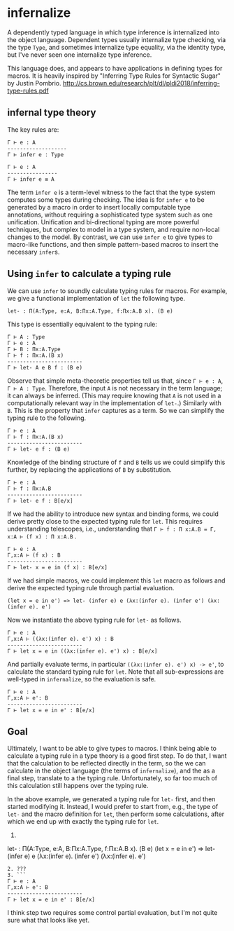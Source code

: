 infernalize
===
A dependently typed language in which type inference is internalized into the
object language.
Dependent types usually internalize type checking, via the type `Type`, and
sometimes internalize type equality, via the identity type, but I've never seen
one internalize type inference.

This language does, and appears to have applications in defining types for macros.
It is heavily inspired by "Inferring Type Rules for Syntactic Sugar" by Justin Pombrio.
http://cs.brown.edu/research/plt/dl/pldi2018/inferring-type-rules.pdf

## infernal type theory
The key rules are:

```
Γ ⊢ e : A
-------------------
Γ ⊢ infer e : Type

Γ ⊢ e : A
----------------
Γ ⊢ infer e ≡ A
```

The term `infer e` is a term-level witness to the fact that the type system
computes some types during checking.
The idea is for `infer e` to be generated by a macro in order to insert locally
computable type annotations, without requiring a sophisticated type system such
as one unification.
Unification and bi-directional typing are more powerful techniques, but complex
to model in a type system, and require non-local changes to the model.
By contrast, we can use `infer e` to give types to macro-like functions, and
then simple pattern-based macros to insert the necessary `infer`s.

## Using `infer` to calculate a typing rule
We can use `infer` to soundly calculate typing rules for macros.
For example, we give a functional implementation of `let` the following type.
```
let- : Π(A:Type, e:A, B:Πx:A.Type, f:Πx:A.B x). (B e)
```
This type is essentially equivalent to the typing rule:
```
Γ ⊢ A : Type
Γ ⊢ e : A
Γ ⊢ B : Πx:A.Type
Γ ⊢ f : Πx:A.(B x)
------------------------
Γ ⊢ let- A e B f : (B e)
```

Observe that simple meta-theoretic properties tell us that, since `Γ ⊢ e : A`,
`Γ ⊢ A : Type`.
Therefore, the input `A` is not necessary in the term language; it can always be
inferred.
(This may require knowing that `A` is not used in a computationally relevant way
in the implementation of `let-`.)
Similarly with `B`.
This is the property that `infer` captures as a term.
So we can simplify the typing rule to the following.

```
Γ ⊢ e : A
Γ ⊢ f : Πx:A.(B x)
------------------------
Γ ⊢ let- e f : (B e)
```

Knowledge of the binding structure of `f` and `B` tells us we could simplify
this further, by replacing the applications of `B` by substitution.

```
Γ ⊢ e : A
Γ ⊢ f : Πx:A.B
------------------------
Γ ⊢ let- e f : B[e/x]
```

If we had the ability to introduce new syntax and binding forms, we
could derive pretty close to the expected typing rule for `let`.
This requires understanding telescopes, i.e., understanding that
`Γ ⊢ f : Π x:A.B = Γ, x:A ⊢ (f x) : Π x:A.B` .


```
Γ ⊢ e : A
Γ,x:A ⊢ (f x) : B
------------------------
Γ ⊢ let- x = e in (f x) : B[e/x]
```

If we had simple macros, we could implement this `let` macro as follows
and derive the expected typing rule through partial evaluation.
```
(let x = e in e') => let- (infer e) e (λx:(infer e). (infer e') (λx:(infer e). e')
```

Now we instantiate the above typing rule for `let-` as follows.
```
Γ ⊢ e : A
Γ,x:A ⊢ ((λx:(infer e). e') x) : B
------------------------
Γ ⊢ let x = e in ((λx:(infer e). e') x) : B[e/x]
```

And partially evaluate terms, in particular `((λx:(infer e). e') x) -> e'`, to
calculate the standard typing rule for `let`.
Note that all sub-expressions are well-typed in `infernalize`, so the evaluation
is safe.

```
Γ ⊢ e : A
Γ,x:A ⊢ e': B
------------------------
Γ ⊢ let x = e in e' : B[e/x]
```

## Goal
Ultimately, I want to be able to give types to macros.
I think being able to calculate a typing rule in a type theory is a good first
step.
To do that, I want that the calculation to be reflected directly in the term, so
the we can calculate in the object language (the terms of `infernalize`), and
the as a final step, translate to a the typing rule.
Unfortunately, so far too much of this calculation still happens over the typing
rule.

In the above example, we generated a typing rule for `let-` first, and then
started modifying it.
Instead, I would prefer to start from, e.g., the type of `let-` and the macro
definition for `let`, then perform some calculations, after which we end up with
exactly the typing rule for `let`.

1. ```
let- : Π(A:Type, e:A, B:Πx:A.Type, f:Πx:A.B x). (B e)
(let x = e in e') => let- (infer e) e (λx:(infer e). (infer e') (λx:(infer e). e')
```
2. ???
3. ```
Γ ⊢ e : A
Γ,x:A ⊢ e': B
------------------------
Γ ⊢ let x = e in e' : B[e/x]
```

I think step two requires some control partial evaluation, but I'm not quite
sure what that looks like yet.
